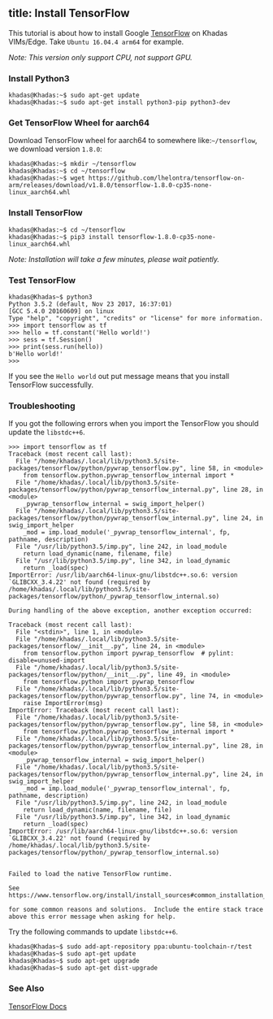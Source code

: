 title: Install TensorFlow
---

This tutorial is about how to install Google [TensorFlow](https://github.com/tensorflow/tensorflow) on Khadas VIMs/Edge. Take `Ubuntu 16.04.4 arm64` for example.

*Note: This version only support CPU, not support GPU.*

### Install Python3
```
khadas@Khadas:~$ sudo apt-get update
khadas@Khadas:~$ sudo apt-get install python3-pip python3-dev
```

### Get TensorFlow Wheel for aarch64
Download TensorFlow wheel for aarch64 to somewhere like:`~/tensorflow`, we download version `1.8.0`:
```
khadas@Khadas:~$ mkdir ~/tensorflow
khadas@Khadas:~$ cd ~/tensorflow
khadas@Khadas:~$ wget https://github.com/lhelontra/tensorflow-on-arm/releases/download/v1.8.0/tensorflow-1.8.0-cp35-none-linux_aarch64.whl
```

### Install TensorFlow
```
khadas@Khadas:~$ cd ~/tensorflow
khadas@Khadas:~$ pip3 install tensorflow-1.8.0-cp35-none-linux_aarch64.whl
```
*Note: Installation will take a few minutes, please wait patiently.*

### Test TensorFlow
```
khadas@Khadas~$ python3
Python 3.5.2 (default, Nov 23 2017, 16:37:01) 
[GCC 5.4.0 20160609] on linux
Type "help", "copyright", "credits" or "license" for more information.
>>> import tensorflow as tf
>>> hello = tf.constant('Hello world!')
>>> sess = tf.Session()
>>> print(sess.run(hello))
b'Hello world!'
>>> 
```

If you see the `Hello world` out put message means that you install TensorFlow successfully.


### Troubleshooting
If you got the following errors when you import the TensorFlow you should update the `libstdc++6`.
```
>>> import tensorflow as tf
Traceback (most recent call last):
  File "/home/khadas/.local/lib/python3.5/site-packages/tensorflow/python/pywrap_tensorflow.py", line 58, in <module>
    from tensorflow.python.pywrap_tensorflow_internal import *
  File "/home/khadas/.local/lib/python3.5/site-packages/tensorflow/python/pywrap_tensorflow_internal.py", line 28, in <module>
    _pywrap_tensorflow_internal = swig_import_helper()
  File "/home/khadas/.local/lib/python3.5/site-packages/tensorflow/python/pywrap_tensorflow_internal.py", line 24, in swig_import_helper
    _mod = imp.load_module('_pywrap_tensorflow_internal', fp, pathname, description)
  File "/usr/lib/python3.5/imp.py", line 242, in load_module
    return load_dynamic(name, filename, file)
  File "/usr/lib/python3.5/imp.py", line 342, in load_dynamic
    return _load(spec)
ImportError: /usr/lib/aarch64-linux-gnu/libstdc++.so.6: version `GLIBCXX_3.4.22' not found (required by /home/khadas/.local/lib/python3.5/site-packages/tensorflow/python/_pywrap_tensorflow_internal.so)

During handling of the above exception, another exception occurred:

Traceback (most recent call last):
  File "<stdin>", line 1, in <module>
  File "/home/khadas/.local/lib/python3.5/site-packages/tensorflow/__init__.py", line 24, in <module>
    from tensorflow.python import pywrap_tensorflow  # pylint: disable=unused-import
  File "/home/khadas/.local/lib/python3.5/site-packages/tensorflow/python/__init__.py", line 49, in <module>
    from tensorflow.python import pywrap_tensorflow
  File "/home/khadas/.local/lib/python3.5/site-packages/tensorflow/python/pywrap_tensorflow.py", line 74, in <module>
    raise ImportError(msg)
ImportError: Traceback (most recent call last):
  File "/home/khadas/.local/lib/python3.5/site-packages/tensorflow/python/pywrap_tensorflow.py", line 58, in <module>
    from tensorflow.python.pywrap_tensorflow_internal import *
  File "/home/khadas/.local/lib/python3.5/site-packages/tensorflow/python/pywrap_tensorflow_internal.py", line 28, in <module>
    _pywrap_tensorflow_internal = swig_import_helper()
  File "/home/khadas/.local/lib/python3.5/site-packages/tensorflow/python/pywrap_tensorflow_internal.py", line 24, in swig_import_helper
    _mod = imp.load_module('_pywrap_tensorflow_internal', fp, pathname, description)
  File "/usr/lib/python3.5/imp.py", line 242, in load_module
    return load_dynamic(name, filename, file)
  File "/usr/lib/python3.5/imp.py", line 342, in load_dynamic
    return _load(spec)
ImportError: /usr/lib/aarch64-linux-gnu/libstdc++.so.6: version `GLIBCXX_3.4.22' not found (required by /home/khadas/.local/lib/python3.5/site-packages/tensorflow/python/_pywrap_tensorflow_internal.so)


Failed to load the native TensorFlow runtime.

See https://www.tensorflow.org/install/install_sources#common_installation_problems

for some common reasons and solutions.  Include the entire stack trace
above this error message when asking for help.
```

Try the following commands to update `libstdc++6`.
```
khadas@Khadas~$ sudo add-apt-repository ppa:ubuntu-toolchain-r/test 
khadas@Khadas~$ sudo apt-get update
khadas@Khadas~$ sudo apt-get upgrade
khadas@Khadas~$ sudo apt-get dist-upgrade
```
### See Also
[TensorFlow Docs](https://www.tensorflow.org/install)
